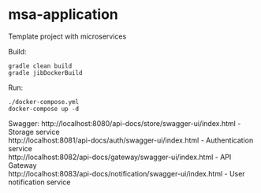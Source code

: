 # msa-application

Template project with microservices

Build:
```
gradle clean build  
gradle jibDockerBuild  
```

Run:
```
./docker-compose.yml
docker-compose up -d  
```

Swagger:
http://localhost:8080/api-docs/store/swagger-ui/index.html - Storage service\
http://localhost:8081/api-docs/auth/swagger-ui/index.html - Authentication service\
http://localhost:8082/api-docs/gateway/swagger-ui/index.html - API Gateway\
http://localhost:8083/api-docs/notification/swagger-ui/index.html - User notification service
